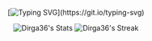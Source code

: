 <div align="center">

[![Typing SVG](https://readme-typing-svg.herokuapp.com?font=Fira+Code&pause=1000&color=16FF1E&center=true&vCenter=true&width=435&lines=Welcome..+my+name+is+Fu'ad;But%2C+you+may+call+me+Dirga;)](https://git.io/typing-svg)

<div align="center">
    
![Dirga36's Stats](https://github-readme-stats.vercel.app/api?username=Dirga36&theme=monokai&show_icons=true&hide_border=false&count_private=false)
![Dirga36's Streak](https://github-readme-streak-stats.herokuapp.com/?user=Dirga36&theme=monokai&hide_border=false)

</div>
